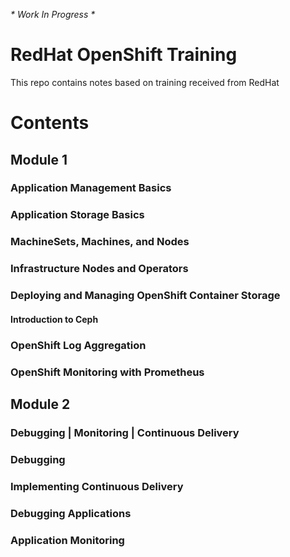 _* Work In Progress *_
# RedHat OpenShift Training
This repo contains notes based on training received from RedHat

# Contents
## Module 1
### Application Management Basics
### Application Storage Basics
### MachineSets, Machines, and Nodes
### Infrastructure Nodes and Operators
### Deploying and Managing OpenShift Container Storage
#### Introduction to Ceph
### OpenShift Log Aggregation
### OpenShift Monitoring with Prometheus

## Module 2
### Debugging | Monitoring | Continuous Delivery
### Debugging 
### Implementing Continuous Delivery
### Debugging Applications
### Application Monitoring
